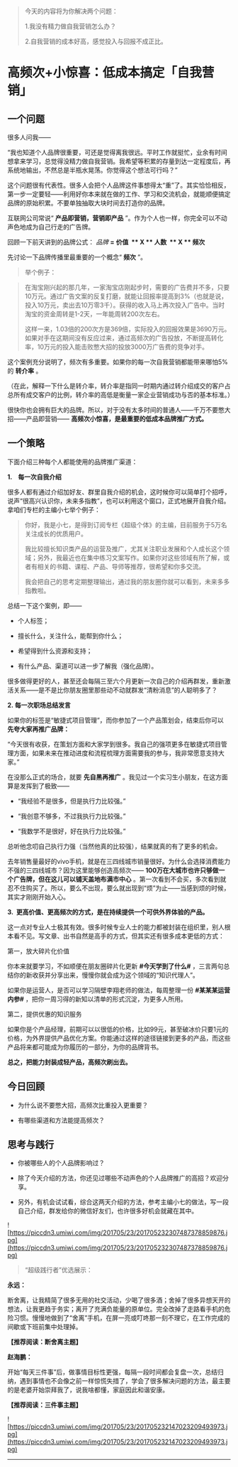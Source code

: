 > 今天的内容将为你解决两个问题：
> 
> 1.我没有精力做自我营销怎么办？
> 
> 2.自我营销的成本好高，感觉投入与回报不成正比。

# 高频次+小惊喜：低成本搞定「自我营销」

## 一个问题

很多人问我——

“我也知道个人品牌很重要，可还是觉得离我很远。平时工作就挺忙，业余有时间想拿来学习，总觉得没精力做自我营销。我希望等积累的存量到达一定程度后，再系统地输出，不然总是半瓶水晃荡。你觉得这个想法可行吗？”

这个问题很有代表性。很多人会把个人品牌这件事想得太“重”了。其实恰恰相反，第一步一定要轻——利用好你本来就在做的工作、学习和交流机会，就能顺便搞定品牌的原始积累。不要单独抽取大块时间去打造你的品牌。

互联网公司常说“ **产品即营销，营销即产品** ”。作为个人也一样，你完全可以不动声色地成为自己行走的广告牌。

回顾一下前天讲到的品牌公式： *品牌*  **=**  **价值  **  **X**  ** 人数  **  **X**  ** 频次**

先讨论一下品牌传播里最重要的一个概念“ **频次** ”。

> 举个例子：

> 在淘宝刚兴起的那几年，一家淘宝店刚起步时，需要的广告费并不多，只要10万元。通过广告文案的反复打磨，就能让回报率提高到3%（也就是说，投入10万元，卖出去10万零3千）。获得的收入马上再次投入广告中。当时淘宝的资金周转是1-2天，一年能周转200次左右。
> 
> 
> 
> 这样一来，1.03倍的200次方是369倍，实际投入的回报效果是3690万元。如果对手在这期间没有反应过来，通过高频次的广告投放，不断提高转化率，10万元的投入能击败憋大招的投放3000万广告费的竞争对手。

这个案例充分说明了，频次有多重要。如果你的每一次自我营销都能带来哪怕5%的 **转介率** 。

（在此，解释一下什么是转介率，转介率是指同一时期内通过转介绍成交的客户占总所有成交客户的比例，转介率的高低是衡量一家企业营销成功与否的基本标准。）

很快你也会拥有巨大的品牌。所以，对于没有太多时间的普通人——千万不要憋大招——产品即营销—— **高频次小惊喜，是最重要的低成本品牌推广方式。**

## 一个策略

下面介绍三种每个人都能使用的品牌推广渠道：

 **1.    每一次自我介绍**

很多人都有通过介绍加好友、群里自我介绍的机会，这时候你可以简单打个招呼，说声“很高兴认识你，未来多指教”，也可以利用这个窗口，正式地展开自我介绍。拿咱们专栏的主编小七举个例子：

> 你好，我是小七，是得到订阅专栏《超级个体》的主编，目前服务于5万名关注成长的优质用户。
> 
> 
> 
> 我比较擅长知识类产品的运营及推广，尤其关注职业发展和个人成长这个领域；另外，我最近也在集中练习文案写作。如果你对这些领域有所了解，或者有相关的书籍、课程、产品、导师等推荐，很希望和你多交流。
> 
> 
> 
> 我会把自己的思考定期整理输出，通过我的朋友圈你就可以看到，未来多多指教啦。

总结一下这个案例，即——

* 个人标签；

* 擅长什么，关注什么，能帮到你什么；

* 希望得到什么资源和支持；

* 有什么产品、渠道可以进一步了解我（强化品牌）。

很多做得更好的人，甚至还会每隔三至六个月更新一次自己的介绍再群发，重新激活关系——是不是比你朋友圈里那些动不动就群发“清粉消息”的人聪明多了？

 **2. 每一次职场总结发言**

如果你的标签是“敏捷式项目管理”，而你参加了一个产品策划会，结束后你可以 **先夸大家再推广品牌：**

“今天很有收获，在策划方面和大家学到很多。我自己的强项更多在敏捷式项目管理方面，如果未来在推动进度和流程梳理方面需要我的参与，我非常愿意支持大家。”

在没那么正式的场合，就要 **先自黑再推广** 。我见过一个实习生小朋友，在这方面算是发挥到了极致——

* “我经验不是很多，但是执行力比较强。”

* “我创意不够多，不过我执行力比较强。”

* “我数学不是很好，好在执行力比较强。”

总听他念叨自己执行力强（当然他真的比较强），结果就真的有了更多的机会。

去年销售量最好的vivo手机，就是在三四线城市销量很好。为什么会选择消费能力不强的三四线城市？因为这里能够创造高频次—— **100万在大城市也许只够做一个广告牌，但在这儿可以铺天盖地布满市中心** 。第一次看到不会买，多次看到就忍不住购买了。所以，要么不出现，要么就出现到“烦”为止——当感到烦的时候，其实才刚刚开始入心。

 **3.  更高价值、更高频次的方式，是在持续提供一个可供外界体验的产品。**

这一点对专业人士极其有效。很多时候专业人士的能力都被封装在组织里，别人根本看不见。写文章、出书自然是高手的方式，但其实还有很多成本更低的方式：

第一，放大碎片化价值

你本来就要学习，不如顺便在朋友圈碎片化更新 **#今天学到了什么#** ，三言两句总结你的新收获并分享出来，慢慢你就会成为这个领域的“知识代理人”。

如果你是运营人，是否可以学习隔壁李翔老师的做法，每周整理一份 **#某某某运营内参#** ，把你一周习得的新知以清单的形式沉淀，为更多人所用。

第二，提供优惠的知识服务

如果你是个产品经理，前期可以以很低的价格，比如99元，甚至破冰价只要1元的价格，为外界提供产品优化方案。你能通过这样的途径链接到更多的产品，而这些产品将来都可能成为你履历的一部分，为你的品牌背书。

 **总之，把能力封装成轻产品，高频次刷出去。**

## 今日回顾

* 为什么说不要憋大招，高频次比重投入更重要？ 

* 有哪些渠道和方法能提高频次？

## 思考与践行

* 你被哪些人的个人品牌影响过？

* 除了今天介绍的方法，你还见过哪些不动声色的个人品牌推广的高招？欢迎分享。

* 另外，有机会试试看，综合这两天介绍的方法，参考主编小七的做法，写一段自己介绍，群发给你的微信好友们，也许很多好机会就藏在其中。

![https://piccdn3.umiwi.com/img/201705/23/201705232307487378859876.jpg](https://piccdn3.umiwi.com/img/201705/23/201705232307487378859876.jpg)

> “超级践行者”优选展示：

 **永远：**

断舍离，让我精简了很多无用的社交活动，少喝了很多酒；舍掉了很多异想天开的想法，让我更趋于务实；离开了充满负能量的原单位。完全改掉了走路看手机的危险习惯。慢慢地做到了“舍离”手机，在屏一亮或叮咚那一刻不理它，在工作完成的间歇或下班前集中处理掉。

 **【推荐阅读：断舍离主题】**

 **赵海鹏：**

开始“每天三件事”后，做事情目标性更强，每隔一段时间都会复盘一次，总结归纳，遇到事情也不会像之前一样惊慌失措了，学会了很多解决问题的方法，最主要的是老婆开始崇拜我了，说我啥都懂，家庭因此和谐安康。

 **【推荐阅读：三件事主题】**

![https://piccdn3.umiwi.com/img/201705/23/201705232147023209493973.jpg](https://piccdn3.umiwi.com/img/201705/23/201705232147023209493973.jpg)

---
